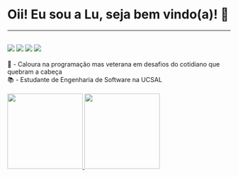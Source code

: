 # Oii! Eu sou a Lu, seja bem vindo(a)! 🦊

<hr>
<div style="display: inline_block"><br>
  <a href="https://www.instagram.com/_luizag0/" target="_blank"><img src="https://img.shields.io/badge/-Instagram-%23E4405F?style=for-the-badge&logo=instagram&logoColor=white" target="_blank"></a>
  <a href="" target="_blank"><img src="https://img.shields.io/badge/Gmail-D14836?style=for-the-badge&logo=gmail&logoColor=white" target="_blank"></a>
  <a href="https://www.linkedin.com/in/luiza-gabriella-54883b1b1/" target="_blank"><img src="https://img.shields.io/badge/-LinkedIn-%230077B5?style=for-the-badge&logo=linkedin&logoColor=white" target="_blank"></a>
  <a href="" target="blank"><img src="https://img.shields.io/badge/Twitter-1DA1F2?style=for-the-badge&logo=twitter&logoColor=white" target="blank"></a>
</div>

<div style="display: inline_block"><br>
🌱 - Caloura na programação mas veterana em desafios do cotidiano que quebram a cabeça<br>
📚 - Estudante de Engenharia de Software na UCSAL<br>
</div><br>

 <div>
 <a href="https://github.com/Luiza-0">
 <img height="170em" src="https://github-readme-stats.vercel.app/api?username=Luiza-0&show_icons=true&theme=radical&include_all_commits=true&count_private=true"/>
 <img height="170em" src="https://github-readme-stats.vercel.app/api/top-langs/?username=Luiza-0&layout=compact&langs_count=7&theme=radical"/>
</div>

